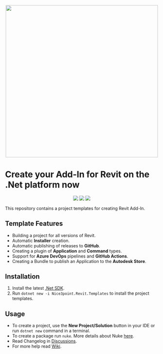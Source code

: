 <h3 align="center"><img src="https://i.imgur.com/v34P0ro.png" width="500px"></h3>

# Create your Add-In for Revit on the .Net platform now

<p align="center">
  <a href="https://www.nuget.org/packages/Nice3point.Revit.Templates"><img src="https://img.shields.io/nuget/v/Nice3point.Revit.Templates?style=for-the-badge"></a>
  <a href="https://www.nuget.org/packages/Nice3point.Revit.Templates"><img src="https://img.shields.io/nuget/dt/Nice3point.Revit.Templates?style=for-the-badge"></a>
  <a href="https://github.com/Nice3point/RevitTemplate/commits/main"><img src="https://img.shields.io/github/last-commit/Nice3point/RevitTemplate?style=for-the-badge"></a>
</p>
This repository contains a project templates for creating Revit Add-In.

## Template Features

- Building a project for all versions of Revit.
- Automatic **Installer** creation.
- Automatic publishing of releases to **GitHub**.
- Creating a plugin of **Application** and **Command** types.
- Support for **Azure DevOps** pipelines and **GitHub Actions**.
- Creating a Bundle to publish an Application to the **Autodesk Store**.

## Installation

1. Install the latest [.Net SDK](https://dotnet.microsoft.com/download).
1. Run `dotnet new -i Nice3point.Revit.Templates` to install the project templates.

## Usage

- To create a project, use the **New Project/Solution** button in your IDE or run `dotnet new` command in a terminal.
- To create a package run `nuke`. More details about Nuke [here](https://github.com/nuke-build/nuke).
- Read Changelog in [Discussions](https://github.com/Nice3point/RevitTemplates/discussions/categories/announcements).
- For more help read [Wiki](https://github.com/Nice3point/RevitTemplates/wiki).
